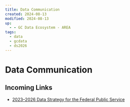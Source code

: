 ```yaml
---
title: Data Communication
created: 2024-08-13
modified: 2024-08-13
up:
  - - GC Data Ecosystem - AREA
tags:
  - data
  - gcdata
  - ds2026
---
```

# Data Communication
## Incoming Links
- [2023–2026 Data Strategy for the Federal Public Service](./docs/2023%E2%80%932026%20Data%20Strategy%20for%20the%20Federal%20Public%20Service.md)

